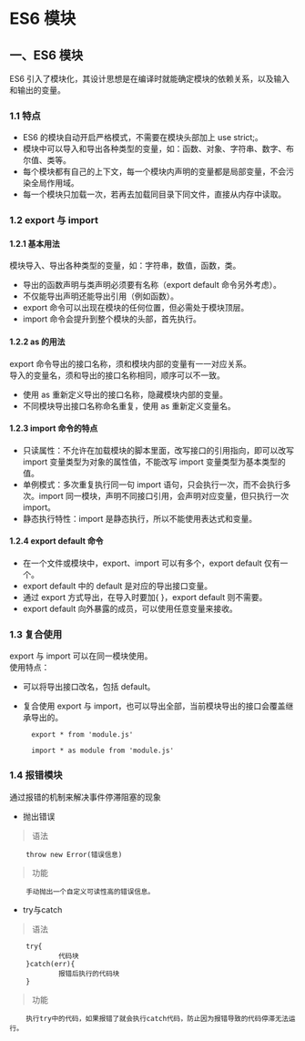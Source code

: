 # ES6 模块

## 一、ES6 模块

ES6 引入了模块化，其设计思想是在编译时就能确定模块的依赖关系，以及输入和输出的变量。  

### 1.1 特点

* ES6 的模块自动开启严格模式，不需要在模块头部加上 use strict;。  
* 模块中可以导入和导出各种类型的变量，如：函数、对象、字符串、数字、布尔值、类等。  
* 每个模块都有自己的上下文，每一个模块内声明的变量都是局部变量，不会污染全局作用域。  
* 每一个模块只加载一次，若再去加载同目录下同文件，直接从内存中读取。

### 1.2 export 与 import

#### 1.2.1 基本用法

模块导入、导出各种类型的变量，如：字符串，数值，函数，类。

* 导出的函数声明与类声明必须要有名称（export default 命令另外考虑）。
* 不仅能导出声明还能导出引用（例如函数）。
* export 命令可以出现在模块的任何位置，但必需处于模块顶层。
* import 命令会提升到整个模块的头部，首先执行。

#### 1.2.2 as 的用法

export 命令导出的接口名称，须和模块内部的变量有一一对应关系。  
导入的变量名，须和导出的接口名称相同，顺序可以不一致。

* 使用 as 重新定义导出的接口名称，隐藏模块内部的变量。
* 不同模块导出接口名称命名重复，使用 as 重新定义变量名。

#### 1.2.3 import 命令的特点

* 只读属性：不允许在加载模块的脚本里面，改写接口的引用指向，即可以改写 import 变量类型为对象的属性值，不能改写 import 变量类型为基本类型的值。
* 单例模式：多次重复执行同一句 import 语句，只会执行一次，而不会执行多次。import 同一模块，声明不同接口引用，会声明对应变量，但只执行一次 import。
* 静态执行特性：import 是静态执行，所以不能使用表达式和变量。

#### 1.2.4 export default 命令

* 在一个文件或模块中，export、import 可以有多个，export default 仅有一个。
* export default 中的 default 是对应的导出接口变量。
* 通过 export 方式导出，在导入时要加{ }，export default 则不需要。
* export default 向外暴露的成员，可以使用任意变量来接收。

### 1.3 复合使用

export 与 import 可以在同一模块使用。  
使用特点：

* 可以将导出接口改名，包括 default。
* 复合使用 export 与 import，也可以导出全部，当前模块导出的接口会覆盖继承导出的。

        export * from 'module.js'

        import * as module from 'module.js'

### 1.4 报错模块

通过报错的机制来解决事件停滞阻塞的现象

* 抛出错误

> 语法

        throw new Error(错误信息)

> 功能

        手动抛出一个自定义可读性高的错误信息。

* try与catch

> 语法

        try{
                代码块
        }catch(err){
                报错后执行的代码块
        }

> 功能

        执行try中的代码，如果报错了就会执行catch代码，防止因为报错导致的代码停滞无法运行。
